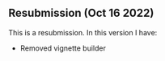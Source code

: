 
## Resubmission (Oct 16 2022)
This is a resubmission. In this version I have:

* Removed vignette builder
